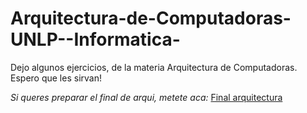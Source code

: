 # Arquitectura-de-Computadoras-UNLP--Informatica-
Dejo algunos ejercicios, de la materia Arquitectura de Computadoras. Espero que les sirvan!  

*Si queres preparar el final de arqui, metete aca:* [Final arquitectura](https://github.com/Giancardonee/Arquitectura-De-Computadoras/tree/main/Resumenes%20para%20final)
